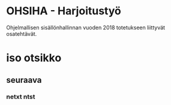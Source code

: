 # OHSIHA - Harjoitustyö
Ohjelmallisen sisällönhallinnan vuoden 2018 totetukseen liittyvät osatehtävät. 



# iso otsikko
## seuraava
### netxt ntst
